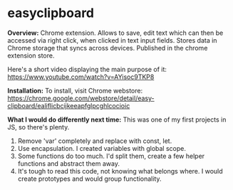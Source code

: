 # easyclipboard

**Overview:**
Chrome extension. Allows to save, edit text which can then be accessed via right click, when clicked in text input fields. 
Stores data in Chrome storage that syncs across devices. Published in the chrome extension store.

Here's a short video displaying the main purpose of it: https://www.youtube.com/watch?v=AYisoc9TKP8

**Installation:**
To install, visit Chrome webstore: https://chrome.google.com/webstore/detail/easy-clipboard/ealiflicbcijkeeapfglpcghlcocioic

**What I would do differently next time:**
This was one of my first projects in JS, so there's plenty.
1. Remove 'var' completely and replace with const, let.
2. Use encapsulation. I created variables with global scope. 
3. Some functions do too much. I'd split them, create a few helper functions and abstract them away.
4. It's tough to read this code, not knowing what belongs where. I would create prototypes and would group functionality.

